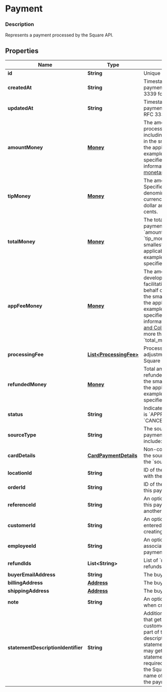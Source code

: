 
# Payment

### Description

Represents a payment processed by the Square API.

## Properties
Name | Type | Description | Notes
------------ | ------------- | ------------- | -------------
**id** | **String** | Unique ID for the payment. |  [optional]
**createdAt** | **String** | Timestamp of when the payment was created, in RFC 3339 format. |  [optional]
**updatedAt** | **String** | Timestamp of when the payment was last updated, in RFC 3339 format. |  [optional]
**amountMoney** | [**Money**](Money.md) | The amount of money processed for this payment, not including &#x60;tip_money&#x60;. Specified in the smallest denomination of the applicable currency. For example,  US dollar amounts are specified in cents. For more information, see [Working with monetary amounts](https://developer.squareup.com/docs/build-basics/working-with-monetary-amounts). |  [optional]
**tipMoney** | [**Money**](Money.md) | The amount designated as a tip. Specified in the smallest denomination of the applicable currency. For example, US dollar amounts are specified in cents. |  [optional]
**totalMoney** | [**Money**](Money.md) | The total money for the payment, including &#x60;amount_money&#x60; and &#x60;tip_money&#x60;. Specified in the smallest denomination of the applicable currency.  For example, US dollar amounts are specified in cents. |  [optional]
**appFeeMoney** | [**Money**](Money.md) | The amount of money the developer is taking as a fee for facilitating the payment on behalf of the seller. Specified in the smallest denomination of the applicable currency. For example, US dollar amounts are specified in cents.   For more information, see   [Take Payments and Collect Fees](https://developer.squareup.com/docs/payments-api/take-payments-and-collect-fees).  Cannot be more than 90% of the &#x60;total_money&#x60; value. |  [optional]
**processingFee** | [**List&lt;ProcessingFee&gt;**](ProcessingFee.md) | Processing fees and fee adjustments assessed by Square on this payment. |  [optional]
**refundedMoney** | [**Money**](Money.md) | Total amount of the payment refunded to-date. Specified in the smallest denomination of the applicable currency. For example, US dollar amounts are specified in cents. |  [optional]
**status** | **String** | Indicates whether the payment is &#x60;APPROVED&#x60;, &#x60;COMPLETED&#x60;, &#x60;CANCELED&#x60;, or &#x60;FAILED&#x60;. |  [optional]
**sourceType** | **String** | The source type for this payment  Current values include: &#x60;CARD&#x60; |  [optional]
**cardDetails** | [**CardPaymentDetails**](CardPaymentDetails.md) | Non-confidential details about the source. Only populated if the &#x60;source_type&#x60; is &#x60;CARD&#x60;. |  [optional]
**locationId** | **String** | ID of the location associated with the payment. |  [optional]
**orderId** | **String** | ID of the order associated with this payment. |  [optional]
**referenceId** | **String** | An optional ID that associates this payment with an entity in another system. |  [optional]
**customerId** | **String** | An optional customer_id to be entered by the developer when creating a payment. |  [optional]
**employeeId** | **String** | An optional ID of the employee associated with taking this payment. |  [optional]
**refundIds** | **List&lt;String&gt;** | List of &#x60;refund_id&#x60;s identifying refunds for this payment. |  [optional]
**buyerEmailAddress** | **String** | The buyer&#39;s e-mail address |  [optional]
**billingAddress** | [**Address**](Address.md) | The buyer&#39;s billing address |  [optional]
**shippingAddress** | [**Address**](Address.md) | The buyer&#39;s shipping address |  [optional]
**note** | **String** | An optional note to include when creating a payment |  [optional]
**statementDescriptionIdentifier** | **String** | Additional payment information that gets added on the customer&#39;s card statement as part of the statement description.  Note that the statement_description_identifier may get truncated on the statement description to fit the required information including the Square identifier (SQ *) and name of the merchant taking the payment. |  [optional] [beta]



